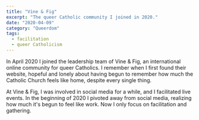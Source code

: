```yaml
---
title: "Vine & Fig"
excerpt: "The queer Catholic community I joined in 2020."
date: "2020-04-09"
category: "Queerdom"
tags:
  - facilitation
  - queer Catholicism 
---
```

In April 2020 I joined the leadership team of Vine & Fig, an international online community for queer Catholics. I remember when I first found their website, hopeful and lonely about having begun to remember how much the Catholic Church feels like home, despite every single thing. 

At Vine & Fig, I was involved in social media for a while, and I facilitated live events. In the beginning of 2020 I pivoted away from social media, realizing how much it's begun to feel like work. Now I only focus on facilitation and gathering.